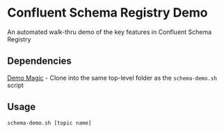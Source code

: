 # Confluent Schema Registry Demo
An automated walk-thru demo of the key features in Confluent Schema Registry

## Dependencies
[Demo Magic](https://github.com/paxtonhare/demo-magic) -
Clone into the same top-level folder as the `schema-demo.sh` script

## Usage
`schema-demo.sh [topic name]`